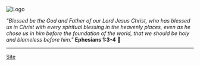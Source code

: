 ![Logo](https://avatars.githubusercontent.com/u/67756725?s=200&v=4)

_"Blessed be the God and Father of our Lord Jesus Christ, who has blessed us in Christ with every spiritual blessing in the heavenly places, even as he chose us in him before the foundation of the world, that we should be holy and blameless before him."_ **Ephesians 1:3-4** 🙏

---

[Site](https://www.tabella.app)
